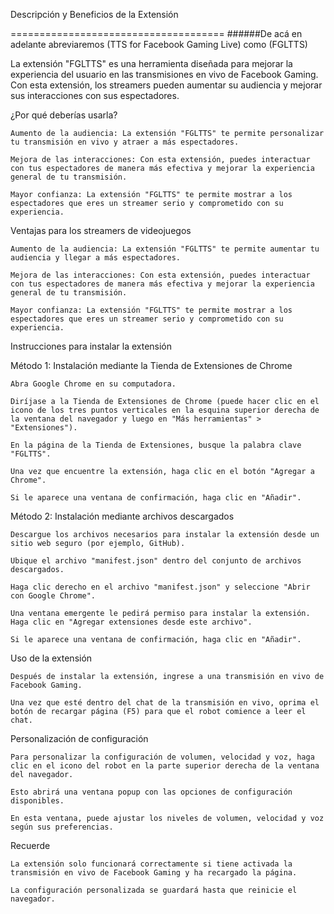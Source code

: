 Descripción y Beneficios de la Extensión

=====================================
######De acá en adelante abreviaremos (TTS for Facebook Gaming Live) como (FGLTTS)

La extensión "FGLTTS" es una herramienta diseñada para mejorar la experiencia del usuario en las transmisiones en vivo de Facebook Gaming. Con esta extensión, los streamers pueden aumentar su audiencia y mejorar sus interacciones con sus espectadores.

¿Por qué deberías usarla?



    Aumento de la audiencia: La extensión "FGLTTS" te permite personalizar tu transmisión en vivo y atraer a más espectadores.

    Mejora de las interacciones: Con esta extensión, puedes interactuar con tus espectadores de manera más efectiva y mejorar la experiencia general de tu transmisión.

    Mayor confianza: La extensión "FGLTTS" te permite mostrar a los espectadores que eres un streamer serio y comprometido con su experiencia.


Ventajas para los streamers de videojuegos



    Aumento de la audiencia: La extensión "FGLTTS" te permite aumentar tu audiencia y llegar a más espectadores.

    Mejora de las interacciones: Con esta extensión, puedes interactuar con tus espectadores de manera más efectiva y mejorar la experiencia general de tu transmisión.

    Mayor confianza: La extensión "FGLTTS" te permite mostrar a los espectadores que eres un streamer serio y comprometido con su experiencia.


Instrucciones para instalar la extensión


Método 1: Instalación mediante la Tienda de Extensiones de Chrome


    Abra Google Chrome en su computadora.

    Diríjase a la Tienda de Extensiones de Chrome (puede hacer clic en el icono de los tres puntos verticales en la esquina superior derecha de la ventana del navegador y luego en "Más herramientas" > "Extensiones").

    En la página de la Tienda de Extensiones, busque la palabra clave "FGLTTS".

    Una vez que encuentre la extensión, haga clic en el botón "Agregar a Chrome".

    Si le aparece una ventana de confirmación, haga clic en "Añadir".


Método 2: Instalación mediante archivos descargados


    Descargue los archivos necesarios para instalar la extensión desde un sitio web seguro (por ejemplo, GitHub).

    Ubique el archivo "manifest.json" dentro del conjunto de archivos descargados.

    Haga clic derecho en el archivo "manifest.json" y seleccione "Abrir con Google Chrome".

    Una ventana emergente le pedirá permiso para instalar la extensión. Haga clic en "Agregar extensiones desde este archivo".

    Si le aparece una ventana de confirmación, haga clic en "Añadir".


Uso de la extensión



    Después de instalar la extensión, ingrese a una transmisión en vivo de Facebook Gaming.

    Una vez que esté dentro del chat de la transmisión en vivo, oprima el botón de recargar página (F5) para que el robot comience a leer el chat.


Personalización de configuración



    Para personalizar la configuración de volumen, velocidad y voz, haga clic en el icono del robot en la parte superior derecha de la ventana del navegador.

    Esto abrirá una ventana popup con las opciones de configuración disponibles.

    En esta ventana, puede ajustar los niveles de volumen, velocidad y voz según sus preferencias.


Recuerde



    La extensión solo funcionará correctamente si tiene activada la transmisión en vivo de Facebook Gaming y ha recargado la página.

    La configuración personalizada se guardará hasta que reinicie el navegador.



